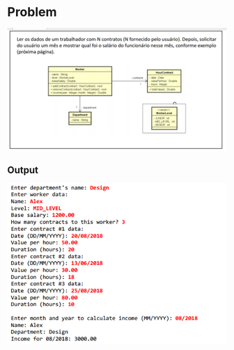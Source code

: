 
<h1> Problem </h1>

![Alt text](system.png?raw=true "Title")

<h2> Output </h2>

![Alt text](system2.png?raw=true "Title")